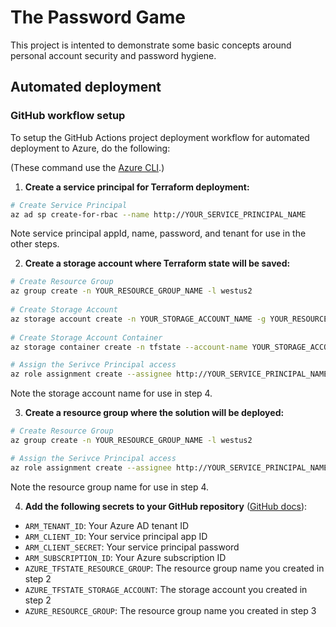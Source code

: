 # The Password Game

This project is intented to demonstrate some basic concepts around personal account security and password hygiene.

## Automated deployment

### GitHub workflow setup

To setup the GitHub Actions project deployment workflow for automated deployment to Azure, do the following:

(These command use the [Azure CLI](https://docs.microsoft.com/en-us/cli/azure/get-started-with-azure-cli).)

1. **Create a service principal for Terraform deployment:**
```bash
# Create Service Principal 
az ad sp create-for-rbac --name http://YOUR_SERVICE_PRINCIPAL_NAME
```
Note service principal appId, name, password, and tenant for use in the other steps.

2. **Create a storage account where Terraform state will be saved:**
```bash
# Create Resource Group
az group create -n YOUR_RESOURCE_GROUP_NAME -l westus2
 
# Create Storage Account
az storage account create -n YOUR_STORAGE_ACCOUNT_NAME -g YOUR_RESOURCE_GROUP_NAME --sku Standard_LRS
 
# Create Storage Account Container
az storage container create -n tfstate --account-name YOUR_STORAGE_ACCOUNT_NAME

# Assign the Serivce Principal access
az role assignment create --assignee http://YOUR_SERVICE_PRINCIPAL_NAME --role Contributor -g YOUR_RESOURCE_GROUP_NAME
```
Note the storage account name for use in step 4.

3. **Create a resource group where the solution will be deployed:**
```bash
# Create Resource Group
az group create -n YOUR_RESOURCE_GROUP_NAME -l westus2

# Assign the Serivce Principal access
az role assignment create --assignee http://YOUR_SERVICE_PRINCIPAL_NAME --role Contributor -g YOUR_RESOURCE_GROUP_NAME
```
Note the resource group name for use in step 4.

4. **Add the following secrets to your GitHub repository** ([GitHub docs](https://docs.github.com/en/actions/reference/encrypted-secrets#creating-encrypted-secrets-for-a-repository)):
- `ARM_TENANT_ID`: Your Azure AD tenant ID
- `ARM_CLIENT_ID`: Your service principal app ID
- `ARM_CLIENT_SECRET`: Your service principal password
- `ARM_SUBSCRIPTION_ID`: Your Azure subscription ID
- `AZURE_TFSTATE_RESOURCE_GROUP`: The resource group name you created in step 2
- `AZURE_TFSTATE_STORAGE_ACCOUNT`: The storage account you created in step 2
- `AZURE_RESOURCE_GROUP`: The resource group name you created in step 3
